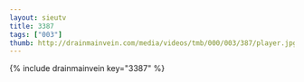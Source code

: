 ```yaml
--- 
layout: sieutv
title: 3387
tags: ["003"]
thumb: http://drainmainvein.com/media/videos/tmb/000/003/387/player.jpg
---
```

{% include drainmainvein key="3387" %} 
